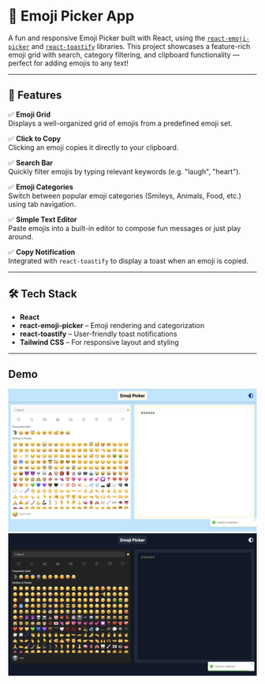 # 🌟 Emoji Picker App

A fun and responsive Emoji Picker built with React, using the [`react-emoji-picker`](https://www.npmjs.com/package/react-emoji-picker) and [`react-toastify`](https://www.npmjs.com/package/react-toastify) libraries. This project showcases a feature-rich emoji grid with search, category filtering, and clipboard functionality — perfect for adding emojis to any text!

---

## 🚀 Features

✅ **Emoji Grid**  
Displays a well-organized grid of emojis from a predefined emoji set.  

✅ **Click to Copy**  
Clicking an emoji copies it directly to your clipboard.  

✅ **Search Bar**  
Quickly filter emojis by typing relevant keywords (e.g. "laugh", "heart").  

✅ **Emoji Categories**  
Switch between popular emoji categories (Smileys, Animals, Food, etc.) using tab navigation.  

✅ **Simple Text Editor**  
Paste emojis into a built-in editor to compose fun messages or just play around.  

✅ **Copy Notification**  
Integrated with `react-toastify` to display a toast when an emoji is copied.  

---

## 🛠️ Tech Stack

- **React**  
- **react-emoji-picker** – Emoji rendering and categorization  
- **react-toastify** – User-friendly toast notifications  
- **Tailwind CSS** – For responsive layout and styling

---

## Demo

![Light mode](./public/demo1.png)
![Dark mode](./public/demo2.png)
